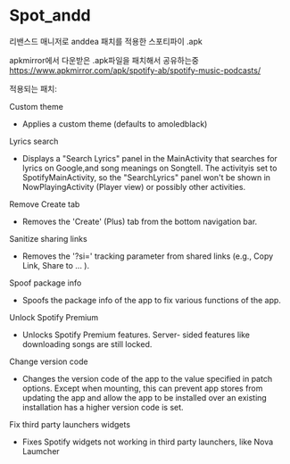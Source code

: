 # Spot_andd
리밴스드 매니저로 anddea 패치를 적용한 스포티파이 .apk

apkmirror에서 다운받은 .apk파일을 패치해서 공유하는중
https://www.apkmirror.com/apk/spotify-ab/spotify-music-podcasts/

적용되는 패치:

Custom theme
- Applies a custom theme (defaults to amoledblack)

Lyrics search
- Displays a "Search Lyrics" panel in the MainActivity that searches for lyrics on Google,and song meanings on Songtell. The activityis set to SpotifyMainActivity, so the "SearchLyrics" panel won't be shown in NowPlayingActivity (Player view) or possibly other activities.

Remove Create tab
- Removes the 'Create' (Plus) tab from the bottom navigation bar.

Sanitize sharing links
- Removes the '?si=' tracking parameter from
shared links (e.g., Copy Link, Share to ... ).

Spoof package info
- Spoofs the package info of the app to fix
various functions of the app.

Unlock Spotify Premium
- Unlocks Spotify Premium features. Server-
sided features like downloading songs are
still locked.

Change version code
- Changes the version code of the app to the
value specified in patch options. Except
when mounting, this can prevent app stores
from updating the app and allow the app to
be installed over an existing installation
has a higher version code is set.

Fix third party launchers widgets
- Fixes Spotify widgets not working in third
party launchers, like Nova Laumcher







